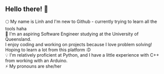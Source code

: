 ## Hello there! 🪷
🌕 My name is Linh and I'm new to Github - currently trying to learn all the tools haha  
🌃 I'm an aspiring Software Engineer studying at the University of Queensland.  
I enjoy coding and working on projects because I love problem solving! Hoping to learn a lot from this platform :D  
💡 I'm relatively proficient at Python, and I have a little experience with C++ from working with an Arduino.  
⚡ My pronouns are she/her  
<!--
**linhledo/linhledo** is a ✨ _special_ ✨ repository because its `README.md` (this file) appears on your GitHub profile.

Here are some ideas to get you started:

- 🔭 I’m currently working on ...
- 🌱 I’m currently learning ...
- 👯 I’m looking to collaborate on ...
- 🤔 I’m looking for help with ...
- 💬 Ask me about ...
- 📫 How to reach me: ...
- 😄 Pronouns: ...
- ⚡ Fun fact: ...
-->
